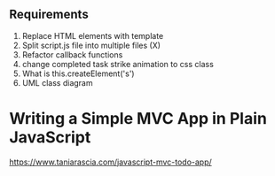 ## Requirements

1. Replace HTML elements with template
2. Split script.js file into multiple files (X)
3. Refactor callback functions
4. change completed task strike animation to css class
5. What is this.createElement('s')
6. UML class diagram

# Writing a Simple MVC App in Plain JavaScript

https://www.taniarascia.com/javascript-mvc-todo-app/
